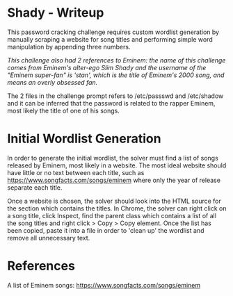 # Shady - Writeup

This password cracking challenge requires custom wordlist generation by manually scraping a website for song titles and performing simple word manipulation by appending three numbers.

*This challenge also had 2 references to Eminem: the name of this challenge comes from Eminem's alter-ego Slim Shady and the username of the "Eminem super-fan" is 'stan', which is the title of Eminem's 2000 song, and means an overly obsessed fan.*

The 2 files in the challenge prompt refers to /etc/passswd and /etc/shadow and it can be inferred that the password is related to the rapper Eminem, most likely the title of one of his songs.

# Initial Wordlist Generation

In order to generate the initial wordlist, the solver must find a list of songs released by Eminem, most likely in a website.
The most ideal website should have little or no text between each title, such as https://www.songfacts.com/songs/eminem where only the year of release separate each title.

Once a website is chosen, the solver should look into the HTML source for the section which contains the titles.
In Chrome, the solver can right click on a song title, click Inspect, find the parent class which contains a list of all the song titles and right click > Copy > Copy element.
Once the list has been copied, paste it into a file in order to 'clean up' the wordlist and remove all unnecessary text.





# References
A list of Eminem songs: https://www.songfacts.com/songs/eminem
